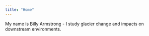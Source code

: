 ```yaml
---
title: "Home"
---
```


My name is Billy Armstrong - I study glacier change and impacts on downstream environments.
